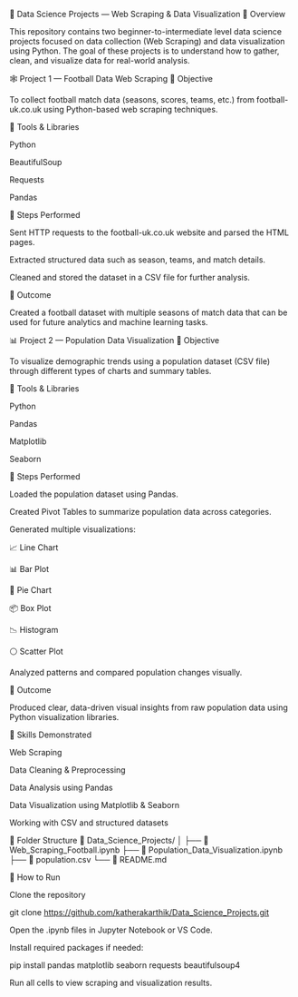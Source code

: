 🧠 Data Science Projects — Web Scraping & Data Visualization
📘 Overview

This repository contains two beginner-to-intermediate level data science projects focused on data collection (Web Scraping) and data visualization using Python.
The goal of these projects is to understand how to gather, clean, and visualize data for real-world analysis.

🕸️ Project 1 — Football Data Web Scraping
🔹 Objective

To collect football match data (seasons, scores, teams, etc.) from football-uk.co.uk
 using Python-based web scraping techniques.

🔹 Tools & Libraries

Python

BeautifulSoup

Requests

Pandas

🔹 Steps Performed

Sent HTTP requests to the football-uk.co.uk website and parsed the HTML pages.

Extracted structured data such as season, teams, and match details.

Cleaned and stored the dataset in a CSV file for further analysis.

🔹 Outcome

Created a football dataset with multiple seasons of match data that can be used for future analytics and machine learning tasks.

📊 Project 2 — Population Data Visualization
🔹 Objective

To visualize demographic trends using a population dataset (CSV file) through different types of charts and summary tables.

🔹 Tools & Libraries

Python

Pandas

Matplotlib

Seaborn

🔹 Steps Performed

Loaded the population dataset using Pandas.

Created Pivot Tables to summarize population data across categories.

Generated multiple visualizations:

📈 Line Chart

📊 Bar Plot

🥧 Pie Chart

📦 Box Plot

📉 Histogram

⚪ Scatter Plot

Analyzed patterns and compared population changes visually.

🔹 Outcome

Produced clear, data-driven visual insights from raw population data using Python visualization libraries.

🧰 Skills Demonstrated

Web Scraping

Data Cleaning & Preprocessing

Data Analysis using Pandas

Data Visualization using Matplotlib & Seaborn

Working with CSV and structured datasets

📂 Folder Structure
📁 Data_Science_Projects/
│
├── 📄 Web_Scraping_Football.ipynb
├── 📄 Population_Data_Visualization.ipynb
├── 📄 population.csv
└── 📄 README.md

🚀 How to Run

Clone the repository

git clone https://github.com/katherakarthik/Data_Science_Projects.git


Open the .ipynb files in Jupyter Notebook or VS Code.

Install required packages if needed:

pip install pandas matplotlib seaborn requests beautifulsoup4


Run all cells to view scraping and visualization results.
